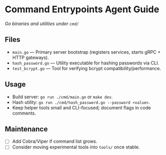 # Command Entrypoints Agent Guide
*Go binaries and utilities under `cmd/`*

## Files
- `main.go` — Primary server bootstrap (registers services, starts gRPC + HTTP gateways).
- `hash_password.go` — Utility executable for hashing passwords via CLI.
- `test_bcrypt.go` — Tool for verifying bcrypt compatibility/performance.

## Usage
- Build server: `go run ./cmd/main.go` or `make dev`.
- Hash utility: `go run ./cmd/hash_password.go --password <value>`.
- Keep helper tools small and CLI-focused; document flags in code comments.

## Maintenance
- [ ] Add Cobra/Viper if command list grows.
- [ ] Consider moving experimental tools into `tools/` once stable.

